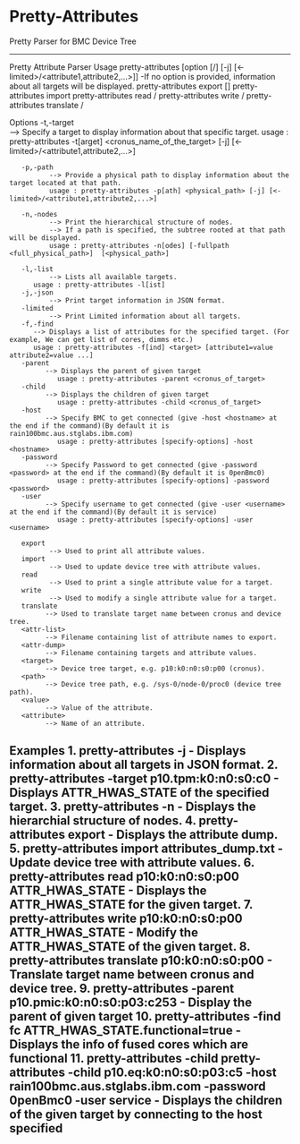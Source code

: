 # Pretty-Attributes
Pretty Parser for BMC Device Tree

-------------------------------------------------------------------------------------------------------------------------
Pretty Attribute Parser
Usage
         pretty-attributes [option [<target>/<path>] [-j] [<-limited>/<attribute1,attribute2,...>]]
                  -If no option is provided, information about all targets will be displayed.
         pretty-attributes export [<attr-list>]
         pretty-attributes import <attr-dump>
         pretty-attributes read <target>/<path> <attribute>
         pretty-attributes write <target>/<path> <attribute> <value>
         pretty-attributes translate <target>/<path>

Options
       -t,-target    
              --> Specify a target to display information about that specific target.
                  usage : pretty-attributes -t[arget] <cronus_name_of_the_target> [-j] [<-limited>/<attribute1,attribute2,...>]
       
       -p,-path
              --> Provide a physical path to display information about the target located at that path.
	          usage : pretty-attributes -p[ath] <physical_path> [-j] [<-limited>/<attribute1,attribute2,...>]
	
       -n,-nodes
              --> Print the hierarchical structure of nodes.
              --> If a path is specified, the subtree rooted at that path will be displayed.
	          usage : pretty-attributes -n[odes] [-fullpath <full_physical_path>]  [<physical_path>]

       -l,-list
              --> Lists all available targets.
		  usage : pretty-attributes -l[ist]
       -j,-json
              --> Print target information in JSON format.
       -limited
              --> Print Limited information about all targets.
       -f,-find
	      --> Displays a list of attributes for the specified target. (For example, We can get list of cores, dimms etc.)
		  usage : pretty-attributes -f[ind] <target> [attribute1=value attribute2=value ...]
       -parent
             --> Displays the parent of given target
                usage : pretty-attributes -parent <cronus_of_target>
       -child
             --> Displays the children of given target
                usage : pretty-attributes -child <cronus_of_target>
       -host
             --> Specify BMC to get connected (give -host <hostname> at the end if the command)(By default it is rain100bmc.aus.stglabs.ibm.com)
                usage : pretty-attributes [specify-options] -host <hostname> 
       -password
             --> Specify Password to get connected (give -password <password> at the end if the command)(By default it is 0penBmc0)
                usage : pretty-attributes [specify-options] -password <password>
       -user
             --> Specify username to get connected (give -user <username> at the end if the command)(By default it is service)
                usage : pretty-attributes [specify-options] -user <username>

       export
              --> Used to print all attribute values.
       import
              --> Used to update device tree with attribute values.
       read
              --> Used to print a single attribute value for a target.
       write
              --> Used to modify a single attribute value for a target.
       translate
             --> Used to translate target name between cronus and device tree.
       <attr-list>
             --> Filename containing list of attribute names to export.
       <attr-dump>
             --> Filename containing targets and attribute values.
       <target>
             --> Device tree target, e.g. p10:k0:n0:s0:p00 (cronus).
       <path>
             --> Device tree path, e.g. /sys-0/node-0/proc0 (device tree path).
       <value>
             --> Value of the attribute.
       <attribute>
             --> Name of an attribute.

Examples
       1. pretty-attributes -j
            - Displays information about all targets in JSON format.
       2. pretty-attributes -target p10.tpm:k0:n0:s0:c0
            - Displays ATTR_HWAS_STATE of the specified target.
       3. pretty-attributes -n
            - Displays the hierarchial structure of nodes.
       4. pretty-attributes export
            - Displays the attribute dump.
       5. pretty-attributes import attributes_dump.txt
            - Update device tree with attribute values.
       6. pretty-attributes read p10:k0:n0:s0:p00 ATTR_HWAS_STATE
            - Displays the ATTR_HWAS_STATE for the given target.
       7. pretty-attributes write p10:k0:n0:s0:p00 ATTR_HWAS_STATE <value>
            - Modify the ATTR_HWAS_STATE of the given target.
       8. pretty-attributes translate p10:k0:n0:s0:p00
            - Translate target name between cronus and device tree.
       9. pretty-attributes -parent p10.pmic:k0:n0:s0:p03:c253
            - Display the parent of given target
       10. pretty-attributes -find fc ATTR_HWAS_STATE.functional=true
            - Displays the info of fused cores which are functional
       11. pretty-attributes -child pretty-attributes -child  p10.eq:k0:n0:s0:p03:c5 -host rain100bmc.aus.stglabs.ibm.com -password 0penBmc0 -user service
            - Displays the children of the given target by connecting to the host specified
-------------------------------------------------------------------------------------------------------------------------

